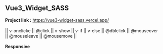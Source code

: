 ## Vue3_Widget_SASS
<b>Project link :</b>  https://vue3-widget-sass.vercel.app/ </br></br>
|| v-onclicke || @click || v-show || v-if || v-else || @dblclick || @mouseover || @mouseleave || @mousemove || </br></br>
<b>Responsive</b>
